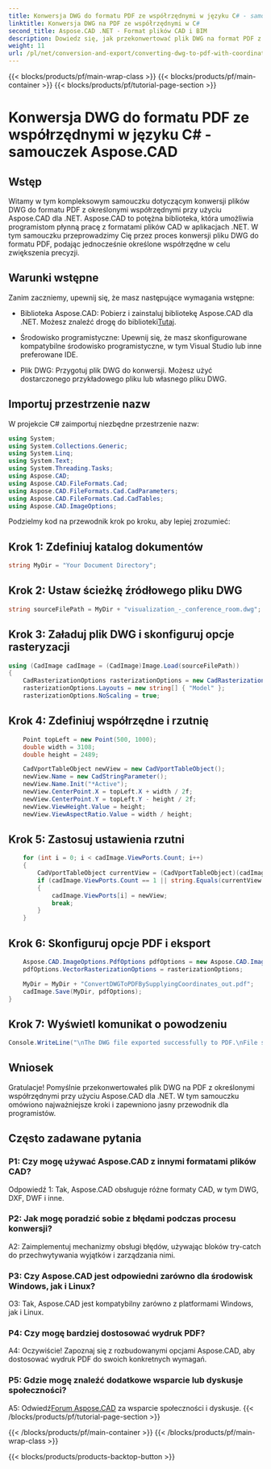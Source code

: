 ```yaml
---
title: Konwersja DWG do formatu PDF ze współrzędnymi w języku C# - samouczek Aspose.CAD
linktitle: Konwersja DWG na PDF ze współrzędnymi w C#
second_title: Aspose.CAD .NET - Format plików CAD i BIM
description: Dowiedz się, jak przekonwertować plik DWG na format PDF z określonymi współrzędnymi w języku C# przy użyciu Aspose.CAD. Postępuj zgodnie z naszym przewodnikiem krok po kroku, aby uzyskać precyzyjną i wydajną konwersję plików CAD.
weight: 11
url: /pl/net/conversion-and-export/converting-dwg-to-pdf-with-coordinates/
---
```


{{< blocks/products/pf/main-wrap-class >}}
{{< blocks/products/pf/main-container >}}
{{< blocks/products/pf/tutorial-page-section >}}

# Konwersja DWG do formatu PDF ze współrzędnymi w języku C# - samouczek Aspose.CAD

## Wstęp

Witamy w tym kompleksowym samouczku dotyczącym konwersji plików DWG do formatu PDF z określonymi współrzędnymi przy użyciu Aspose.CAD dla .NET. Aspose.CAD to potężna biblioteka, która umożliwia programistom płynną pracę z formatami plików CAD w aplikacjach .NET. W tym samouczku przeprowadzimy Cię przez proces konwersji pliku DWG do formatu PDF, podając jednocześnie określone współrzędne w celu zwiększenia precyzji.

## Warunki wstępne

Zanim zaczniemy, upewnij się, że masz następujące wymagania wstępne:

- Biblioteka Aspose.CAD: Pobierz i zainstaluj bibliotekę Aspose.CAD dla .NET. Możesz znaleźć drogę do biblioteki[Tutaj](https://releases.aspose.com/cad/net/).

- Środowisko programistyczne: Upewnij się, że masz skonfigurowane kompatybilne środowisko programistyczne, w tym Visual Studio lub inne preferowane IDE.

- Plik DWG: Przygotuj plik DWG do konwersji. Możesz użyć dostarczonego przykładowego pliku lub własnego pliku DWG.

## Importuj przestrzenie nazw

W projekcie C# zaimportuj niezbędne przestrzenie nazw:

```csharp
using System;
using System.Collections.Generic;
using System.Linq;
using System.Text;
using System.Threading.Tasks;
using Aspose.CAD;
using Aspose.CAD.FileFormats.Cad;
using Aspose.CAD.FileFormats.Cad.CadParameters;
using Aspose.CAD.FileFormats.Cad.CadTables;
using Aspose.CAD.ImageOptions;
```

Podzielmy kod na przewodnik krok po kroku, aby lepiej zrozumieć:

## Krok 1: Zdefiniuj katalog dokumentów

```csharp
string MyDir = "Your Document Directory";
```

## Krok 2: Ustaw ścieżkę źródłowego pliku DWG

```csharp
string sourceFilePath = MyDir + "visualization_-_conference_room.dwg";
```

## Krok 3: Załaduj plik DWG i skonfiguruj opcje rasteryzacji

```csharp
using (CadImage cadImage = (CadImage)Image.Load(sourceFilePath))
{
    CadRasterizationOptions rasterizationOptions = new CadRasterizationOptions();
    rasterizationOptions.Layouts = new string[] { "Model" };
    rasterizationOptions.NoScaling = true;
```

## Krok 4: Zdefiniuj współrzędne i rzutnię

```csharp
    Point topLeft = new Point(500, 1000);
    double width = 3108;
    double height = 2489;

    CadVportTableObject newView = new CadVportTableObject();
    newView.Name = new CadStringParameter();
    newView.Name.Init("*Active");
    newView.CenterPoint.X = topLeft.X + width / 2f;
    newView.CenterPoint.Y = topLeft.Y - height / 2f;
    newView.ViewHeight.Value = height;
    newView.ViewAspectRatio.Value = width / height;
```

## Krok 5: Zastosuj ustawienia rzutni

```csharp
    for (int i = 0; i < cadImage.ViewPorts.Count; i++)
    {
        CadVportTableObject currentView = (CadVportTableObject)(cadImage.ViewPorts[i]);
        if (cadImage.ViewPorts.Count == 1 || string.Equals(currentView.Name.Value.ToLowerInvariant(), "*active"))
        {
            cadImage.ViewPorts[i] = newView;
            break;
        }
    }
```

## Krok 6: Skonfiguruj opcje PDF i eksport

```csharp
    Aspose.CAD.ImageOptions.PdfOptions pdfOptions = new Aspose.CAD.ImageOptions.PdfOptions();
    pdfOptions.VectorRasterizationOptions = rasterizationOptions;

    MyDir = MyDir + "ConvertDWGToPDFBySupplyingCoordinates_out.pdf";
    cadImage.Save(MyDir, pdfOptions);
}
```

## Krok 7: Wyświetl komunikat o powodzeniu

```csharp
Console.WriteLine("\nThe DWG file exported successfully to PDF.\nFile saved at " + MyDir);
```

## Wniosek

Gratulacje! Pomyślnie przekonwertowałeś plik DWG na PDF z określonymi współrzędnymi przy użyciu Aspose.CAD dla .NET. W tym samouczku omówiono najważniejsze kroki i zapewniono jasny przewodnik dla programistów.

## Często zadawane pytania

### P1: Czy mogę używać Aspose.CAD z innymi formatami plików CAD?

Odpowiedź 1: Tak, Aspose.CAD obsługuje różne formaty CAD, w tym DWG, DXF, DWF i inne.

### P2: Jak mogę poradzić sobie z błędami podczas procesu konwersji?

A2: Zaimplementuj mechanizmy obsługi błędów, używając bloków try-catch do przechwytywania wyjątków i zarządzania nimi.

### P3: Czy Aspose.CAD jest odpowiedni zarówno dla środowisk Windows, jak i Linux?

O3: Tak, Aspose.CAD jest kompatybilny zarówno z platformami Windows, jak i Linux.

### P4: Czy mogę bardziej dostosować wydruk PDF?

A4: Oczywiście! Zapoznaj się z rozbudowanymi opcjami Aspose.CAD, aby dostosować wydruk PDF do swoich konkretnych wymagań.

### P5: Gdzie mogę znaleźć dodatkowe wsparcie lub dyskusje społeczności?

A5: Odwiedź[Forum Aspose.CAD](https://forum.aspose.com/c/cad/19) za wsparcie społeczności i dyskusje.
{{< /blocks/products/pf/tutorial-page-section >}}

{{< /blocks/products/pf/main-container >}}
{{< /blocks/products/pf/main-wrap-class >}}

{{< blocks/products/products-backtop-button >}}
